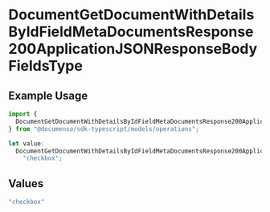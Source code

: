 # DocumentGetDocumentWithDetailsByIdFieldMetaDocumentsResponse200ApplicationJSONResponseBodyFieldsType

## Example Usage

```typescript
import {
  DocumentGetDocumentWithDetailsByIdFieldMetaDocumentsResponse200ApplicationJSONResponseBodyFieldsType,
} from "@documenso/sdk-typescript/models/operations";

let value:
  DocumentGetDocumentWithDetailsByIdFieldMetaDocumentsResponse200ApplicationJSONResponseBodyFieldsType =
    "checkbox";
```

## Values

```typescript
"checkbox"
```